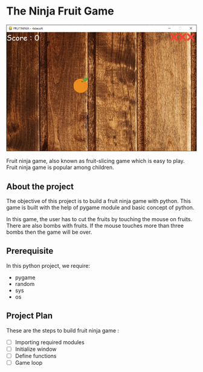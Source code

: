# The Ninja Fruit Game

![img.png](img.png)

Fruit ninja game, also known as fruit-slicing game which is easy to play. 
Fruit ninja game is popular among children.

## About the project

The objective of this project is to build a fruit ninja game with python. 
This game is built with the help of pygame module and basic concept of python.

In this game, the user has to cut the fruits by touching the mouse on fruits.
There are also bombs with fruits. If the mouse touches more than three bombs 
then the game will be over.

## Prerequisite

In this python project, we require:

- pygame
- random
- sys
- os

## Project Plan

These are the steps to build fruit ninja game :

- [ ] Importing required modules
- [ ] Initialize window
- [ ] Define functions
- [ ] Game loop
